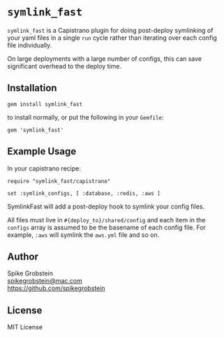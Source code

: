 # `symlink_fast`

`symlink_fast` is a Capistrano plugin for doing post-deploy symlinking of your yaml files in a single `run` cycle rather than iterating over each config file individually.

On large deployments with a large number of configs, this can save significant overhead to the deploy time.

## Installation

    gem install symlink_fast

to install normally, or put the following in your `Gemfile`:

    gem 'symlink_fast'

## Example Usage

In your capistrano recipe:

    require "symlink_fast/capistrano"

    set :symlink_configs, [ :database, :redis, :aws ]

SymlinkFast will add a post-deploy hook to symlink your config files.

All files must live in `#{deploy_to}/shared/config` and each item in the `configs` array is assumed to be the basename of each config file. For example, `:aws` will symlink the `aws.yml` file and so on.

## Author

Spike Grobstein  
spikegrobstein@mac.com  
https://github.com/spikegrobstein

## License

MIT License
